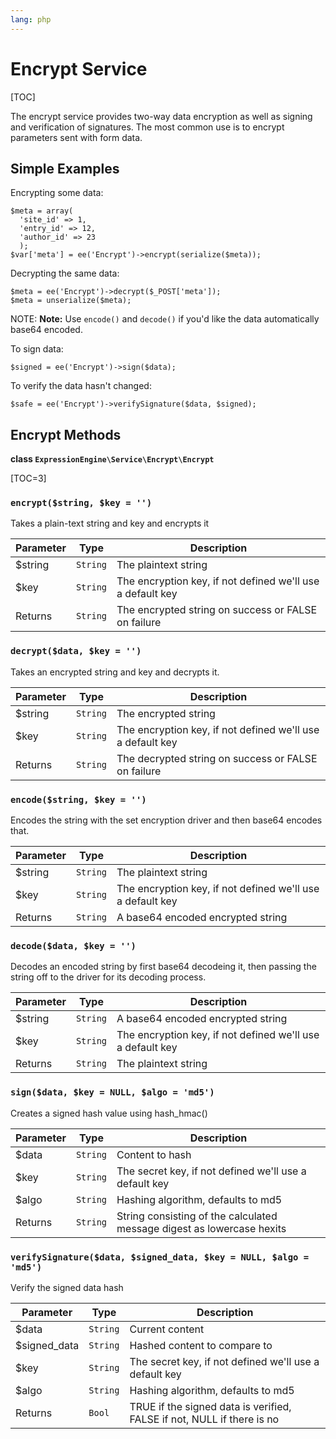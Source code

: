 ```yaml
---
lang: php
---
```


<!--
    This source file is part of the open source project
    ExpressionEngine User Guide (https://github.com/ExpressionEngine/ExpressionEngine-User-Guide)

    @link      https://expressionengine.com/
    @copyright Copyright (c) 2003-2020, Packet Tide, LLC (https://packettide.com)
    @license   https://expressionengine.com/license Licensed under Apache License, Version 2.0
-->

# Encrypt Service

[TOC]

The encrypt service provides two-way data encryption as well as signing and verification of signatures. The most common use is to encrypt parameters sent with form data.

## Simple Examples

Encrypting some data:

    $meta = array(
      'site_id' => 1,
      'entry_id' => 12,
      'author_id' => 23
      );
    $var['meta'] = ee('Encrypt')->encrypt(serialize($meta));

Decrypting the same data:

    $meta = ee('Encrypt')->decrypt($_POST['meta']);
    $meta = unserialize($meta);

NOTE: **Note:** Use `encode()` and `decode()` if you'd like the data automatically base64 encoded.

To sign data:

    $signed = ee('Encrypt')->sign($data);

To verify the data hasn't changed:

    $safe = ee('Encrypt')->verifySignature($data, $signed);

## Encrypt Methods

**class `ExpressionEngine\Service\Encrypt\Encrypt`**

[TOC=3]

### `encrypt($string, $key = '')`

Takes a plain-text string and key and encrypts it

| Parameter | Type     | Description                                                |
| --------- | -------- | ---------------------------------------------------------- |
| \$string  | `String` | The plaintext string                                       |
| \$key     | `String` | The encryption key, if not defined we'll use a default key |
| Returns   | `String` | The encrypted string on success or FALSE on failure        |

### `decrypt($data, $key = '')`

Takes an encrypted string and key and decrypts it.

| Parameter | Type     | Description                                                |
| --------- | -------- | ---------------------------------------------------------- |
| \$string  | `String` | The encrypted string                                       |
| \$key     | `String` | The encryption key, if not defined we'll use a default key |
| Returns   | `String` | The decrypted string on success or FALSE on failure        |

### `encode($string, $key = '')`

Encodes the string with the set encryption driver and then base64 encodes that.

| Parameter | Type     | Description                                                |
| --------- | -------- | ---------------------------------------------------------- |
| \$string  | `String` | The plaintext string                                       |
| \$key     | `String` | The encryption key, if not defined we'll use a default key |
| Returns   | `String` | A base64 encoded encrypted string                          |

### `decode($data, $key = '')`

Decodes an encoded string by first base64 decodeing it, then passing the string off to the driver for its decoding process.

| Parameter | Type     | Description                                                |
| --------- | -------- | ---------------------------------------------------------- |
| \$string  | `String` | A base64 encoded encrypted string                          |
| \$key     | `String` | The encryption key, if not defined we'll use a default key |
| Returns   | `String` | The plaintext string                                       |

### `sign($data, $key = NULL, $algo = 'md5')`

Creates a signed hash value using hash_hmac()

| Parameter | Type     | Description                                                            |
| --------- | -------- | ---------------------------------------------------------------------- |
| \$data    | `String` | Content to hash                                                        |
| \$key     | `String` | The secret key, if not defined we'll use a default key                 |
| \$algo    | `String` | Hashing algorithm, defaults to md5                                     |
| Returns   | `String` | String consisting of the calculated message digest as lowercase hexits |

### `verifySignature($data, $signed_data, $key = NULL, $algo = 'md5')`

Verify the signed data hash

| Parameter     | Type     | Description                                                            |
| ------------- | -------- | ---------------------------------------------------------------------- |
| \$data        | `String` | Current content                                                        |
| \$signed_data | `String` | Hashed content to compare to                                           |
| \$key         | `String` | The secret key, if not defined we'll use a default key                 |
| \$algo        | `String` | Hashing algorithm, defaults to md5                                     |
| Returns       | `Bool`   | TRUE if the signed data is verified, FALSE if not, NULL if there is no |
